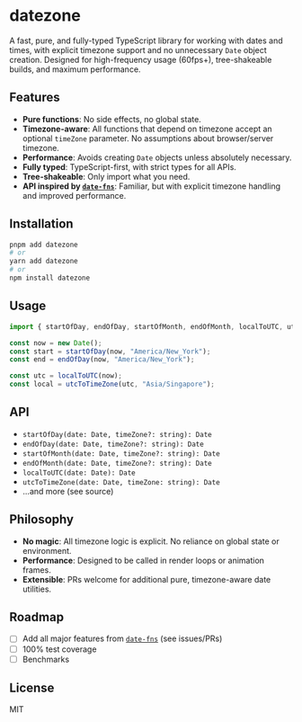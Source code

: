 # datezone

A fast, pure, and fully-typed TypeScript library for working with dates and times, with explicit timezone support and no unnecessary `Date` object creation. Designed for high-frequency usage (60fps+), tree-shakeable builds, and maximum performance.

## Features

- **Pure functions**: No side effects, no global state.
- **Timezone-aware**: All functions that depend on timezone accept an optional `timeZone` parameter. No assumptions about browser/server timezone.
- **Performance**: Avoids creating `Date` objects unless absolutely necessary.
- **Fully typed**: TypeScript-first, with strict types for all APIs.
- **Tree-shakeable**: Only import what you need.
- **API inspired by [`date-fns`](https://date-fns.org/)**: Familiar, but with explicit timezone handling and improved performance.

## Installation

```sh
pnpm add datezone
# or
yarn add datezone
# or
npm install datezone
```

## Usage

```ts
import { startOfDay, endOfDay, startOfMonth, endOfMonth, localToUTC, utcToTimeZone } from "datezone";

const now = new Date();
const start = startOfDay(now, "America/New_York");
const end = endOfDay(now, "America/New_York");

const utc = localToUTC(now);
const local = utcToTimeZone(utc, "Asia/Singapore");
```

## API

- `startOfDay(date: Date, timeZone?: string): Date`
- `endOfDay(date: Date, timeZone?: string): Date`
- `startOfMonth(date: Date, timeZone?: string): Date`
- `endOfMonth(date: Date, timeZone?: string): Date`
- `localToUTC(date: Date): Date`
- `utcToTimeZone(date: Date, timeZone: string): Date`
- ...and more (see source)

## Philosophy

- **No magic**: All timezone logic is explicit. No reliance on global state or environment.
- **Performance**: Designed to be called in render loops or animation frames.
- **Extensible**: PRs welcome for additional pure, timezone-aware date utilities.

## Roadmap

- [ ] Add all major features from [`date-fns`](https://github.com/date-fns/date-fns) (see issues/PRs)
- [ ] 100% test coverage
- [ ] Benchmarks

## License

MIT
